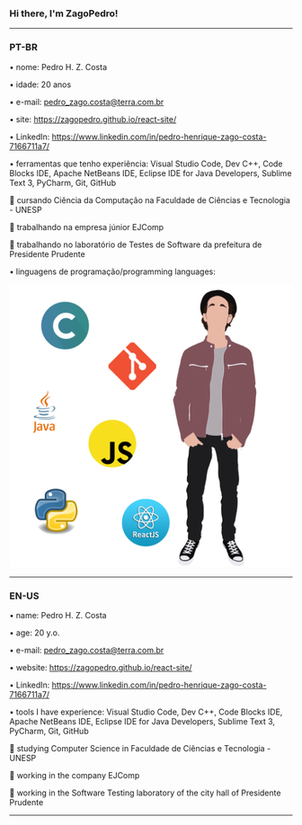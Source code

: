 ### Hi there, I'm ZagoPedro!

------------------------------------------------------------------------------------------

### PT-BR

• nome: Pedro H. Z. Costa

• idade: 20 anos

• e-mail: pedro_zago.costa@terra.com.br

• site: https://zagopedro.github.io/react-site/

• LinkedIn: https://www.linkedin.com/in/pedro-henrique-zago-costa-7166711a7/

• ferramentas que tenho experiência: Visual Studio Code, Dev C++, Code Blocks IDE, Apache NetBeans IDE, Eclipse IDE for Java Developers, Sublime Text 3, PyCharm, Git, GitHub

:small_blue_diamond: cursando Ciência da Computação na Faculdade de Ciências e Tecnologia - UNESP

:small_orange_diamond: trabalhando na empresa júnior EJComp

:small_orange_diamond: trabalhando no laboratório de Testes de Software da prefeitura de Presidente Prudente

• linguagens de programação/programming languages:

<img src="image/Me.png" width="750">

------------------------------------------------------------------------------------------

### EN-US

• name: Pedro H. Z. Costa

• age: 20 y.o.

• e-mail: pedro_zago.costa@terra.com.br

• website: https://zagopedro.github.io/react-site/

• LinkedIn: https://www.linkedin.com/in/pedro-henrique-zago-costa-7166711a7/

• tools I have experience: Visual Studio Code, Dev C++, Code Blocks IDE, Apache NetBeans IDE, Eclipse IDE for Java Developers, Sublime Text 3, PyCharm, Git, GitHub

:small_blue_diamond: studying Computer Science in Faculdade de Ciências e Tecnologia - UNESP

:small_orange_diamond: working in the company EJComp

:small_orange_diamond: working in the Software Testing laboratory of the city hall of Presidente Prudente

------------------------------------------------------------------------------------------

